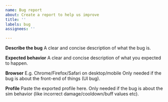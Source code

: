 ```yaml
---
name: Bug report
about: Create a report to help us improve
title: ''
labels: bug
assignees: ''

---
```


**Describe the bug**
A clear and concise description of what the bug is.

**Expected behavior**
A clear and concise description of what you expected to happen.

**Browser**
E.g. Chrome/Firefox/Safari on desktop/mobile
Only needed if the bug is about the front-end of things (UI bug).

**Profile**
Paste the exported profile here.
Only needed if the bug is about the sim behavior (like incorrect damage/cooldown/buff values etc).
